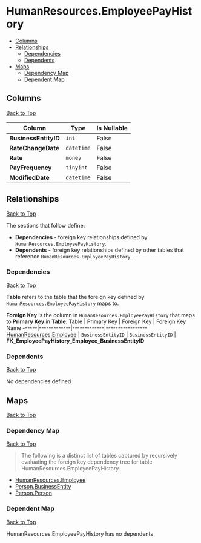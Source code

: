 # HumanResources.EmployeePayHistory

* [Columns](#columns)
* [Relationships](#relationships)
    * [Dependencies](#dependencies)
    * [Dependents](#dependents)
* [Maps](#maps)
    * [Dependency Map](#dependency-map)
    * [Dependent Map](#dependent-map)

## Columns
[Back to Top](#humanresourcesemployeepayhistory)

Column | Type | Is Nullable
-------|------|------------
**BusinessEntityID** | `int` | False
**RateChangeDate** | `datetime` | False
**Rate** | `money` | False
**PayFrequency** | `tinyint` | False
**ModifiedDate** | `datetime` | False

## Relationships
[Back to Top](#humanresourcesemployeepayhistory)


The sections that follow define:
* **Dependencies** - foreign key relationships defined by `HumanResources.EmployeePayHistory`.
* **Dependents** - foreign key relationships defined by other tables that reference `HumanResources.EmployeePayHistory`.

### Dependencies
[Back to Top](#humanresourcesemployeepayhistory)


**Table** refers to the table that the foreign key defined by `HumanResources.EmployeePayHistory` maps to.

**Foreign Key** is the column in `HumanResources.EmployeePayHistory` that maps to **Primary Key** in **Table**.
Table | Primary Key | Foreign Key | Foreign Key Name
------|-------------|-------------|-----------------
[HumanResources.Employee](./Employee.md) | `BusinessEntityID` | `BusinessEntityID` | **FK_EmployeePayHistory_Employee_BusinessEntityID**

### Dependents
[Back to Top](#humanresourcesemployeepayhistory)

No dependencies defined

## Maps
[Back to Top](#humanresourcesemployeepayhistory)

### Dependency Map
[Back to Top](#humanresourcesemployeepayhistory)

> The following is a distinct list of tables captured by recursively evaluating the foreign key dependency tree for table HumanResources.EmployeePayHistory.

* [HumanResources.Employee](./Employee.md)
* [Person.BusinessEntity](../Person/BusinessEntity.md)
* [Person.Person](../Person/Person.md)

### Dependent Map
[Back to Top](#humanresourcesemployeepayhistory)

HumanResources.EmployeePayHistory has no dependents

